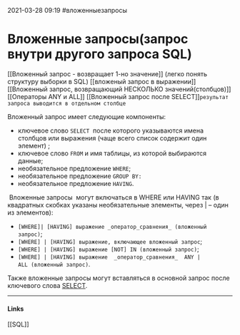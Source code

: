 2021-03-28 09:19
#вложенныезапросы
# Вложенные запросы(запрос внутри другого запроса SQL)
[[Вложенный запрос -  возвращает 1-но значение]] (легко понять структуру выборки в SQL)
[[вложеный запрос в выражении]]
[[Вложенный запрос, возвращающий НЕСКОЛЬКО значений(столбцов)]]
[[Операторы ANY и ALL]]
[[Вложенный запрос после SELECT]]`результат запроса выводится в отдельном столбце`

Вложенный запрос имеет следующие компоненты:
-   ключевое слово `SELECT`  после которого указываются имена столбцов или выражения (чаще всего список содержит один элемент) ;
-   ключевое слово `FROM` и имя таблицы, из которой выбираются данные;
-   необязательное предложение `WHERE`;
-   необязательное предложение `GROUP BY:`
-   необязательное предложение `HAVING`.

 Вложенные запросы  могут включаться в WHERE или HAVING так (в квадратных скобках указаны необязательные элементы, через | – один из элементов):

-   `[WHERE]| [HAVING] выражение _оператор_сравнения_ (вложенный запрос)`;
-   `[WHERE] | [HAVING] выражение, включающее вложенный запрос`;
-   `[WHERE] | [HAVING] выражение [NOT] IN (вложенный запрос)`;
-   `[WHERE] | [HAVING] выражение  _оператор_сравнения_  ANY | ALL (вложенный запрос)`.

Также вложенные запросы могут вставляться в основной запрос после ключевого слова [SELECT](https://stepik.org/lesson/297514/step/6?unit=279274).
_____________
#### Links
[[SQL]] 